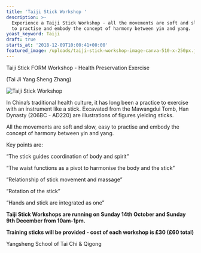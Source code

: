 ```yaml
---
title: 'Taiji Stick Workshop '
description: >-
  Experience a Taiji Stick Workshop - all the movements are soft and slow, easy
  to practise and embody the concept of harmony between yin and yang. 
yoast_keyword: Taiji
draft: true
starts_at: '2018-12-09T10:00:41+00:00'
featured_image: /uploads/taiji-stick-workshop-image-canva-510-x-250px.jpg
---
```

Taiji Stick FORM Workshop - Health Preservation Exercise

(Tai Ji Yang Sheng Zhang)

![Taiji Stick Workshop](/uploads/taiji-stick-workshop-image-canva-510-x-250px.jpg)

In China’s traditional health culture, it has long been a practice to exercise with an instrument like a stick. Excavated from the Mawangdui Tomb, Han Dynasty (206BC - AD220) are illustrations of figures yielding sticks.

All the movements are soft and slow, easy to practise and embody the concept of harmony between yin and yang. 

Key points are:

“The stick guides coordination of body and spirit”

“The waist functions as a pivot to harmonise the body and the stick” 

“Relationship of stick movement and massage”

“Rotation of the stick”

“Hands and stick are integrated as one”

**Taiji Stick Workshops are running on Sunday 14th October and Sunday 9th December from 10am-1pm.**

**Training sticks will be provided - cost of each workshop is £30 (£60 total)**

Yangsheng School of Tai Chi & Qigong
